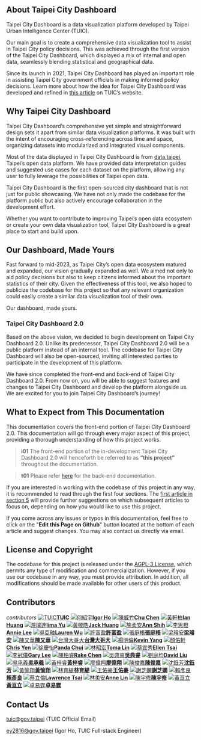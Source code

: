 ## About Taipei City Dashboard

Taipei City Dashboard is a data visualization platform developed by Taipei Urban Intelligence Center (TUIC).

Our main goal is to create a comprehensive data visualization tool to assist in Taipei City policy decisions. This was achieved through the first version of the Taipei City Dashboard, which displayed a mix of internal and open data, seamlessly blending statistical and geographical data.

Since its launch in 2021, Taipei City Dashboard has played an important role in assisting Taipei City government officials in making informed policy decisions. Learn more about how the idea for Taipei City Dashboard was developed and refined in [this article](https://tuic.gov.taipei/en/works/dashboard) on TUIC’s website.

## Why Taipei City Dashboard

Taipei City Dashboard’s comprehensive yet simple and straightforward design sets it apart from similar data visualization platforms. It was built with the intent of encouraging cross-referencing across time and space, organizing datasets into modularized and integrated visual components.

Most of the data displayed in Taipei City Dashboard is from [data.taipei](https://data.taipei/), Taipei’s open data platform. We have provided data interpretation guides and suggested use cases for each dataset on the platform, allowing any user to fully leverage the possibilities of Taipei open data.

Taipei City Dashboard is the first open-sourced city dashboard that is not just for public showcasing. We have not only made the codebase for the platform public but also actively encourage collaboration in the development effort.

Whether you want to contribute to improving Taipei’s open data ecosystem or create your own data visualization tool, Taipei City Dashboard is a great place to start and build upon.

## Our Dashboard, Made Yours

Fast forward to mid-2023, as Taipei City’s open data ecosystem matured and expanded, our vision gradually expanded as well. We aimed not only to aid policy decisions but also to keep citizens informed about the important statistics of their city. Given the effectiveness of this tool, we also hoped to publicize the codebase for this project so that any relevant organization could easily create a similar data visualization tool of their own.

Our dashboard, made yours.

### Taipei City Dashboard 2.0

Based on the above vision, we decided to begin development on Taipei City Dashboard 2.0. Unlike its predecessor, Taipei City Dashboard 2.0 will be a public platform instead of an internal tool. The codebase for Taipei City Dashboard will also be open-sourced, inviting all interested parties to participate in the development of this platform.

We have since completed the front-end and back-end of Taipei City Dashboard 2.0. From now on, you will be able to suggest features and changes to Taipei City Dashboard and develop the platform alongside us. We are excited for you to join Taipei City Dashboard’s journey!

## What to Expect from This Documentation

This documentation covers the front-end portion of Taipei City Dashboard 2.0. This documentation will go through every major aspect of this project, providing a thorough understanding of how this project works.

> **i01**
> The front-end portion of the in-development Taipei City Dashboard 2.0 will henceforth be referred to as **“this project”** throughout the documentation.

> **t01**
> Please refer [here](/back-end) for the back-end documentation.

If you are interested in working with the codebase of this project in any way, it is recommended to read through the first four sections. The [first article in section 5](/front-end/customization-overview) will provide further suggestions on which subsequent articles to focus on, depending on how you would like to use this project.

If you come across any issues or typos in this documentation, feel free to click on the "**Edit this Page on Github**" button located at the bottom of each article and suggest changes. You may also contact us directly via email.

## License and Copyright

The codebase for this project is released under the [AGPL-3 License](https://github.com/tpe-doit/Taipei-City-Dashboard/blob/main/LICENSE), which permits any type of modification and commercialization. However, if you use our codebase in any way, you must provide attribution. In addition, all modifications should be made available for other users of this product.

## Contributors

_contributors_
[![TUIC](/images/contributors/tuic.png)**TUIC**](https://tuic.gov.taipei)
[![何紹宇](/images/contributors/何紹宇.png)**Igor Ho**](https://github.com/igorho2000)
[![陳威竹](/images/contributors/陳威竹.png)**Chu Chen**](https://github.com/Chu-c-git)
[![黃軒柏](/images/contributors/黃軒柏.png)**Ian Huang**](https://github.com/godspeedhuang)
[![游璿達](/images/contributors/游璿達.png)**Iima Yu**](https://github.com/iimahao)
[![黃敬皓](/images/contributors/黃敬皓.png)**Jack Huang**](https://github.com/JHH11)
[![施柔安](/images/contributors/施柔安.png)**Ann Shih**](https://github.com/ann125697)
[![李思橙](/images/contributors/李思橙.png)**Annie Lee**](https://github.com/annieleeeee)
[![吳亞融](/images/contributors/吳亞融.png)**Lauren Wu**](https://github.com/Lauren8799)
[![許富盈](/images/contributors/許富盈.png)**許富盈**](https://github.com/fuyingxx0)
[![張庭梧](/images/contributors/張庭梧.png)**張庭梧**](https://github.com/tingwoo)
[![梁璿安](/images/contributors/梁璿安.png)**梁璿安**](https://github.com/NTUBOY)
[![陳又華](/images/contributors/陳又華.png)**陳又華**](https://github.com/chenjoachim)
[![台灣大哥大](/images/contributors/台灣大哥大.png)**台灣大哥大**](https://www.taiwanmobile.com/)
[![楊明倫](/images/contributors/楊明倫.png)**Kevin Yang**](https://github.com/KevinYang2229)
[![顏佑軒](/images/contributors/顏佑軒.png)**Chris Yen**](https://github.com/chrisyen8341)
[![徐慶怡](/images/contributors/徐慶怡.png)**Panda Chui**](https://github.com/pandaachuitwm)
[![林昭宏](/images/contributors/林昭宏.png)**Toma Lin**](https://github.com/Toma-L)
[![蔡宜秀](/images/contributors/蔡宜秀.png)**Ellen Tsai**](https://github.com/EllenTsaitw)
[![李冠儀](/images/contributors/李冠儀.png)**Gary Lee**](https://github.com/gary920209)
[![陳柏睿](/images/contributors/陳柏睿.png)**Rake Chen**](https://github.com/rakechen-0307)
[![吳典睿](/images/contributors/吳典睿.png)**吳典睿**](https://github.com/dienruei123)
[![劉庭均](/images/contributors/劉庭均.png)**David Liu**](https://github.com/Davidliu012)
[![吳承羲](/images/contributors/吳承羲.png)**吳承羲**](https://github.com/chengxi061)
[![黃梓睿](/images/contributors/黃梓睿.png)**黃梓睿**](https://github.com/11044123)
[![廖偉翔](/images/contributors/廖偉翔.png)**廖偉翔**](https://github.com/XinRed)
[![陳俊嘉](/images/contributors/陳俊嘉.png)**陳俊嘉**](https://github.com/11044123/Taipei-City-Dashboard-FE)
[![沈鈺芳](/images/contributors/沈鈺芳.png)**沈鈺芳**](https://github.com/11044123/Taipei-City-Dashboard-FE)
[![黃愉翔](/images/contributors/黃愉翔.png)**黃愉翔**](https://github.com/huangyyuuu)
[![林育緹](/images/contributors/林育緹.png)**林育緹**](https://github.com/oohyuti)
[![王佑豪](/images/contributors/王佑豪.png)**王佑豪**](https://github.com/vnaticzhock)
[![謝芝嫻](/images/contributors/謝芝嫻.png)**謝芝嫻**](https://github.com/pigbearhsien)
[![賴彥良](/images/contributors/賴彥良.png)**賴彥良**](https://github.com/yenlianglai)
[![蔡立倫](/images/contributors/蔡立倫.png)**Lawrence Tsai**](https://github.com/tsailawrence)
[![林柔安](/images/contributors/林柔安.png)**Anne Lin**](https://github.com/anne030303)
[![陳宇修](/images/contributors/陳宇修.png)**陳宇修**](https://github.com/Kenny-Snub-Nose-Monk)
[![黃亘立](/images/contributors/黃亘立.png)**黃亘立**](https://github.com/j450nhuang)
[![卓易霆](/images/contributors/卓易霆.png)**卓易霆**](https://github.com/artgistim)

## Contact Us

tuic@gov.taipei (TUIC Official Email)

ey2816@gov.taipei (Igor Ho, TUIC Full-stack Engineer)
